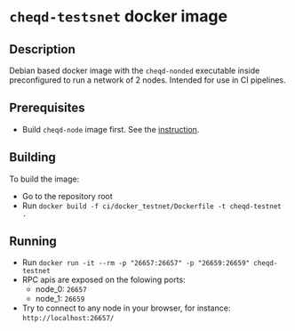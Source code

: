 # `cheqd-testsnet` docker image

## Description

Debian based docker image with the `cheqd-nonded` executable inside preconfigured to run a network of 2 nodes. Intended for use in CI pipelines.

## Prerequisites

- Build `cheqd-node` image first. See the [instruction](../docker/README.md).

## Building

To build the image:

- Go to the repository root
- Run `docker build -f ci/docker_testnet/Dockerfile -t cheqd-testnet .`

## Running

- Run `docker run -it --rm -p "26657:26657" -p "26659:26659" cheqd-testnet`
- RPC apis are exposed on the folowing ports:
  - node_0: `26657`
  - node_1: `26659`
- Try to connect to any node in your browser, for instance: `http://localhost:26657/`
